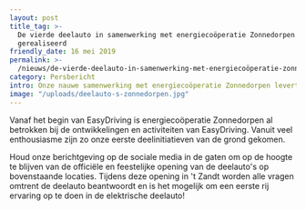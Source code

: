 ```yaml
---
layout: post
title_tag: >-
  De vierde deelauto in samenwerking met energiecoöperatie Zonnedorpen
  gerealiseerd
friendly_date: 16 mei 2019
permalink: >-
  /nieuws/de-vierde-deelauto-in-samenwerking-met-energiecoöperatie-zonnedorpen-gerealiseerd
category: Persbericht
intro: Onze nauwe samenwerking met energiecoöperatie Zonnedorpen levert mooie resultaten op. Vanaf nu zijn er in 't Zandt, Zijldijk, Zeerijp en Leermens deelauto's van EasyDriving te reserveren en gebruiken. In elk van deze dorpen staat een Nissan Leaf in verschillende kleuren.
image: "/uploads/deelauto-s-zonnedorpen.jpg"
---
```

Vanaf het begin van EasyDriving is energiecoöperatie Zonnedorpen al betrokken bij de ontwikkelingen en activiteiten van EasyDriving. Vanuit veel enthousiasme zijn zo onze eerste deelinitiatieven van de grond gekomen.

Houd onze berichtgeving op de sociale media in de gaten om op de hoogte te blijven van de officiële en feestelijke opening van de deelauto's op bovenstaande locaties. Tijdens deze opening in 't Zandt worden alle vragen omtrent de deelauto beantwoordt en is het mogelijk om een eerste rij ervaring op te doen in de elektrische deelauto!
